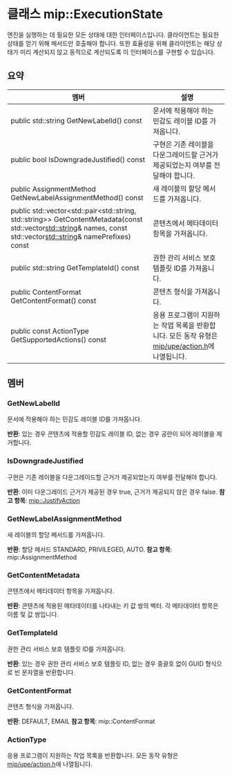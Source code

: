 # <a name="class-mipexecutionstate"></a>클래스 mip::ExecutionState 
엔진을 실행하는 데 필요한 모든 상태에 대한 인터페이스입니다.
클라이언트는 필요한 상태를 얻기 위해 메서드만 호출해야 합니다. 또한 효율성을 위해 클라이언트는 해당 상태가 미리 계산되지 않고 동적으로 계산되도록 이 인터페이스를 구현할 수 있습니다.
  
## <a name="summary"></a>요약
 멤버                        | 설명                                
--------------------------------|---------------------------------------------
 public std::string GetNewLabelId() const  |  문서에 적용해야 하는 민감도 레이블 ID를 가져옵니다.
 public bool IsDowngradeJustified() const  |  구현은 기존 레이블을 다운그레이드할 근거가 제공되었는지 여부를 전달해야 합니다.
 public AssignmentMethod GetNewLabelAssignmentMethod() const  |  새 레이블의 할당 메서드를 가져옵니다.
public std::vector<std::pair<std::string, std::string>> GetContentMetadata(const std::vector<std::string>& names, const std::vector<std::string>& namePrefixes) const  |  콘텐츠에서 메타데이터 항목을 가져옵니다.
 public std::string GetTemplateId() const  |  권한 관리 서비스 보호 템플릿 ID를 가져옵니다.
 public ContentFormat GetContentFormat() const  |  콘텐츠 형식을 가져옵니다.
 public const ActionType GetSupportedActions() const  |  응용 프로그램이 지원하는 작업 목록을 반환합니다. 모든 동작 유형은 [mip/upe/action.h](#action)에 나열됩니다.
  
## <a name="members"></a>멤버
  
### <a name="getnewlabelid"></a>GetNewLabelId
문서에 적용해야 하는 민감도 레이블 ID를 가져옵니다.

  
**반환**: 있는 경우 콘텐츠에 적용할 민감도 레이블 ID, 없는 경우 공란이 되어 레이블을 제거합니다.
  
### <a name="isdowngradejustified"></a>IsDowngradeJustified
구현은 기존 레이블을 다운그레이드할 근거가 제공되었는지 여부를 전달해야 합니다.

  
**반환**: 이미 다운그레이드 근거가 제공된 경우 true, 근거가 제공되지 않은 경우 false. 
**참고 항목**: [mip::JustifyAction](class_mip_justifyaction.md)
  
### <a name="getnewlabelassignmentmethod"></a>GetNewLabelAssignmentMethod
새 레이블의 할당 메서드를 가져옵니다.

  
**반환**: 할당 메서드 STANDARD, PRIVILEGED, AUTO. 
**참고 항목**: mip::AssignmentMethod
  
### <a name="getcontentmetadata"></a>GetContentMetadata
콘텐츠에서 메타데이터 항목을 가져옵니다.

  
**반환**: 콘텐츠에 적용된 메타데이터를 나타내는 키 값 쌍의 벡터. 각 메타데이터 항목은 이름 및 값 쌍입니다.
  
### <a name="gettemplateid"></a>GetTemplateId
권한 관리 서비스 보호 템플릿 ID를 가져옵니다.

  
**반환**: 있는 경우 권한 관리 서비스 보호 템플릿 ID, 없는 경우 중괄호 없이 GUID 형식으로 빈 문자열을 반환합니다.
  
### <a name="getcontentformat"></a>GetContentFormat
콘텐츠 형식을 가져옵니다.

  
**반환**: DEFAULT, EMAIL **참고 항목**: mip::ContentFormat
  
### <a name="actiontype"></a>ActionType
응용 프로그램이 지원하는 작업 목록을 반환합니다. 모든 동작 유형은 [mip/upe/action.h](#action)에 나열됩니다.